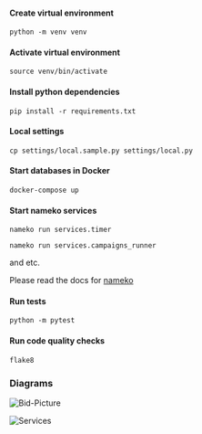 #### Create virtual environment

    python -m venv venv

#### Activate virtual environment

    source venv/bin/activate

#### Install python dependencies

    pip install -r requirements.txt

#### Local settings

    cp settings/local.sample.py settings/local.py

#### Start databases in Docker

    docker-compose up

#### Start nameko services

    nameko run services.timer

    nameko run services.campaigns_runner

and etc.

Please read the docs for [nameko](https://nameko.readthedocs.io/en/stable/cli.html#running-a-service)

#### Run tests

    python -m pytest

#### Run code quality checks

    flake8

### Diagrams

![Bid-Picture](https://g.gravizo.com/source/svg?https://raw.githubusercontent.com/bloogrox/ssp-campaigns/diagrams/master/big-picture.plantuml)


![Services](https://g.gravizo.com/source/svg?https://raw.githubusercontent.com/bloogrox/ssp-campaigns/diagrams/master/services.plantuml)

